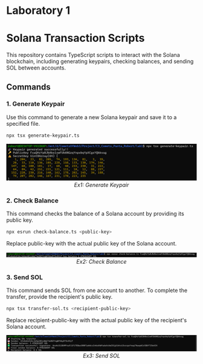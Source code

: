 # Laboratory 1
# Solana Transaction Scripts

This repository contains TypeScript scripts to interact with the Solana blockchain, including generating keypairs, checking balances, and sending SOL between accounts.

## Commands

### 1. Generate Keypair

Use this command to generate a new Solana keypair and save it to a specified file.

```bash
npx tsx generate-keypair.ts
```

<p align="center">
  <img src="ex1.png" alt="Ex1: Generate Keypair" width="800">
  <br>
  <em>Ex1: Generate Keypair</em>
</p>

### 2. Check Balance

This command checks the balance of a Solana account by providing its public key.

```bash
npx esrun check-balance.ts <public-key>
```

Replace public-key with the actual public key of the Solana account.

<p align="center">
  <img src="ex2.png" alt="Ex2: Check Balance" width="800">
  <br>
  <em>Ex2: Check Balance</em>
</p>

### 3. Send SOL

This command sends SOL from one account to another. To complete the transfer, provide the recipient's public key.

```bash
npx tsx transfer-sol.ts <recipient-public-key>
```

Replace recipient-public-key with the actual public key of the recipient's Solana account.

<p align="center">
  <img src="ex3.png" alt="Ex3: Send SOL" width="800">
  <br>
  <em>Ex3: Send SOL</em>
</p>
